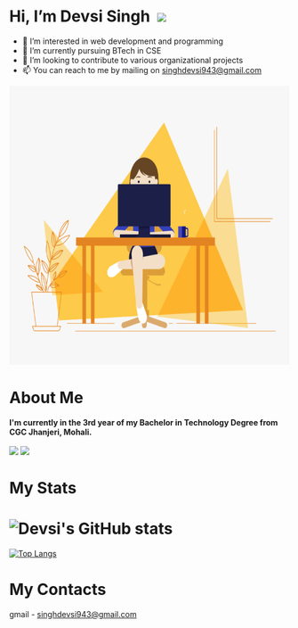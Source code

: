 # Hi, I’m Devsi Singh &nbsp;![](https://komarev.com/ghpvc/?username=emily876&color=brightgreen)

- 👀 I’m interested in web development and programming
- 🌱 I’m currently pursuing BTech in CSE 
- 💞️ I’m looking to contribute to various organizational projects
- 📫 You can reach to me by mailing on singhdevsi943@gmail.com 

<!---
emily876/emily876 is a ✨ special ✨ repository because its `README.md` (this file) appears on your GitHub profile.
You can click the Preview link to take a look at your changes.
--->

<p><img alt="gif" src="https://github.com/emily876/emily876/blob/main/mecode.gif" width="700" height="500" /></p>

# About Me
**I'm currently in the 3rd year of my Bachelor in Technology Degree from CGC Jhanjeri, Mohali.**<br><br>
<img src="https://img.shields.io/badge/LinkedIn-0077B5?style=for-the-badge&logo=linkedin&logoColor=white" />
<img src="https://img.shields.io/badge/CodeForces-%232C3454.svg?&style=for-the-badge&logo=CodeForces&logoColor=white" />

# My Stats
# ![Devsi's GitHub stats](https://github-readme-stats.vercel.app/api?username=emily876&show_icons=true&theme=tokyonight)
[![Top Langs](https://github-readme-stats.vercel.app/api/top-langs/?username=emily876&theme=tokyonight)](https://github.com/emily876/github-readme-stats)


# My Contacts
gmail - singhdevsi943@gmail.com
